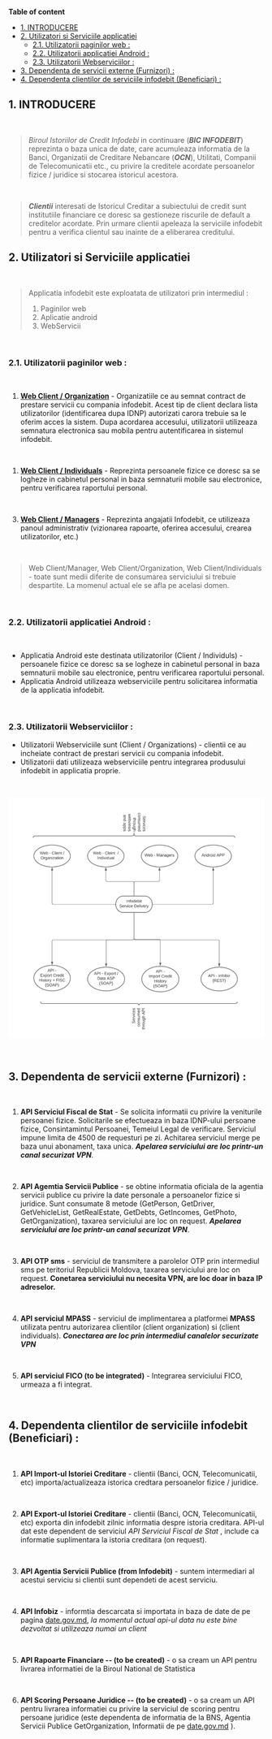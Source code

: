 **Table of content**

- [1. INTRODUCERE](#1-introducere)
- [2. Utilizatori si Serviciile applicatiei](#2-utilizatori-si-serviciile-applicatiei)
  - [2.1. Utilizatorii paginilor web :](#21-utilizatorii-paginilor-web-)
  - [2.2. Utilizatorii applicatiei Android :](#22-utilizatorii-applicatiei-android-)
  - [2.3. Utilizatorii Webserviciilor :](#23-utilizatorii-webserviciilor-)
- [3. Dependenta de servicii externe (Furnizori) :](#3-dependenta-de-servicii-externe-furnizori-)
- [4. Dependenta clientilor de serviciile infodebit (Beneficiari) :](#4-dependenta-clientilor-de-serviciile-infodebit-beneficiari-)

## 1. INTRODUCERE

<br/>

> *Biroul Istoriilor de Credit Infodebi* in continuare (***BIC INFODEBIT***) reprezinta o baza unica de date, care acumuleaza informatia de la Banci, Organizatii de Creditare Nebancare (***OCN***), Utilitati, Companii de Telecomunicatii etc., cu privire la creditele acordate persoanelor fizice / juridice si stocarea istoricul acestora.

<br/>

> ***Clientii*** interesati de Istoricul Creditar a subiectului de credit sunt institutiile financiare ce doresc sa gestioneze riscurile de default a creditelor acordate. Prin urmare clientii apeleaza la serviciile infodebit pentru a verifica clientul sau inainte de a eliberarea creditului.


## 2. Utilizatori si Serviciile applicatiei

<br/>

> Applicatia infodebit este exploatata de utilizatori prin intermediul :
> 1. Paginilor web
> 2. Aplicatie android
> 3. WebServicii 

<br/>

### 2.1. Utilizatorii paginilor web :

<br/>

1. **[Web Client / Organization](/ref_doc/WebClientOrg.md)** - Organizatiile ce au semnat contract de prestare servicii cu compania infodebit. Acest tip de client declara lista utilizatorilor (identificarea dupa IDNP) autorizati carora trebuie sa le oferim acces la sistem.
Dupa acordarea accesului, utilizatorii utilizeaza semnatura electronica sau mobila pentru autentificarea in sistemul infodebit.

<br/>

1. **[Web Client / Individuals](/ref_doc/WebClientIndividuals.md)** - Reprezinta persoanele fizice ce doresc sa se logheze in cabinetul personal in baza semnaturii mobile sau electronice, pentru verificarea raportului personal.

<br/>

3. **[Web Client / Managers](/ref_doc/WebManagers.md)** - Reprezinta angajatii Infodebit, ce utilizeaza panoul administrativ (vizionarea rapoarte, oferirea accesului, crearea utilizatorilor, etc.)

<br/>

> Web Client/Manager, Web Client/Organization, Web Client/Individuals - toate sunt medii diferite de consumarea serviciului si trebuie despartite. La momenul actual ele se afla pe acelasi domen.

<br/>

### 2.2. Utilizatorii applicatiei Android :

<br/>

- Applicatia Android este destinata utilizatorilor (Client / Individuls) - persoanele fizice ce doresc sa se logheze in cabinetul personal in baza semnaturii mobile sau electronice, pentru verificarea raportului personal.
- Applicatia Android utilizeaza webserviciile pentru solicitarea informatia de la applicatia infodebit.

<br/>


### 2.3. Utilizatorii Webserviciilor : 

- Utilizatorii Webserviciile sunt (Client / Organizations) - clientii ce au incheiate contract de prestari servicii cu compania infodebit.
- Utilizatorii dati utilizeaza webserviciile pentru integrarea produsului infodebit in applicatia proprie.

<br/>

![Infodebit Services](img/Service_Actors.png)

<br/>

## 3. Dependenta de servicii externe (Furnizori) : 

<br/>

1. **API Serviciul Fiscal de Stat** - Se solicita informatii cu privire la veniturile persoanei fizice. Solicitarile se efectueaza in baza IDNP-ului persoane fizice, Consintamintul Persoanei, Temeiul Legal de verificare. Serviciul impune limita de 4500 de requesturi pe zi. Achitarea serviciul merge pe baza unui abonament, taxa unica. ***Apelarea serviciului are loc printr-un canal securizat VPN***.

<br/>

2. **API Agemtia Servicii Publice** - se obtine informatia oficiala de la agentia servicii publice cu privire la date personale a persoanelor fizice si juridice. Sunt consumate 8 metode (GetPerson, GetDriver, GetVehicleList, GetRealEstate, GetDebts, GetIncomes, GetPhoto, GetOrganization), taxarea serviciului are loc on request. ***Apelarea serviciului are loc printr-un canal securizat VPN***.

<br/>

3. **API OTP sms** - serviciul de transmitere a parolelor OTP prin intermediul sms pe teritoriul Republicii Moldova, taxarea serviciului are loc on request. **Conetarea serviciului nu necesita VPN, are loc doar in baza IP adreselor.**


<br/>

4. **API serviciul MPASS** - serviciul de implimentarea a platformei **MPASS** utilizata pentru autorizarea clientilor (client organization) si (client individuals). ***Conectarea are loc prin intermediul canalelor securizate VPN***

<br/>

5. **API serviciul FICO (to be integrated)** - Integrarea serviciului FICO, urmeaza a fi integrat.

<br/>

## 4. Dependenta clientilor de serviciile infodebit (Beneficiari) :

<br/>

1. **API Import-ul Istoriei Creditare** - clientii (Banci, OCN, Telecomunicatii, etc) importa/actualizeaza istorica credtara persoanelor fizice / juridice.

<br/>

2. **API Export-ul Istoriei Creditare** - clientii (Banci, OCN, Telecomunicatii, etc) exporta din infodebit zilnic informatia despre istoria creditara. API-ul dat este dependent de serviciul *API Serviciul Fiscal de Stat* , include ca informatie suplimentara la istoria creditara (on request).

<br/>

3. **API Agentia Servicii Publice (from Infodebit)** - suntem intermediari al acestui serviciu si clientii sunt dependeti de acest serviciu.

<br/>

4. **API Infobiz** - informtia descarcata si importata in baza de date de pe pagina [date.gov.md](https://date.gov.md/), *la momentul actual api-ul data nu este bine dezvoltat si utilizeaza numai un client*

<br/>

5. **API Rapoarte Financiare -- (to be created)** - o sa cream un API pentru livrarea informatiei de la Biroul National de Statistica

<br/>

6. **API Scoring Persoane Juridice -- (to be created)** - o sa cream un API pentru livrarea informatiei cu privire la serviciul de scoring pentru persoane juridice (este dependenta de informatia de la BNS, Agentia Servicii Publice GetOrganization, Informatii de pe [date.gov.md](https://date.gov.md/) ).
